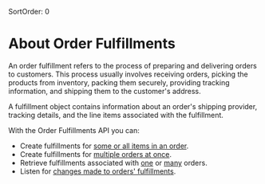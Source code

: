 SortOrder: 0
# About Order Fulfillments

An order fulfillment refers to the process of preparing and delivering orders to customers. This process usually involves receiving orders, picking the products from inventory, packing them securely, providing tracking information, and shipping them to the customer's address.

A fulfillment object contains information about an order's shipping provider, tracking details, and the line items associated with the fulfillment.

With the Order Fulfillments API you can:

* Create fulfillments for [some or all items in an order](https://dev.wix.com/api/rest/wix-ecommerce/order-fulfillments/create-fulfillment).
* Create fulfillments for [multiple orders at once](https://dev.wix.com/api/rest/wix-ecommerce/order-fulfillments/bulk-create-fulfillments).
* Retrieve fulfillments associated with [one](https://dev.wix.com/api/rest/wix-ecommerce/order-fulfillments/list-fulfillments-for-single-order) or [many](https://dev.wix.com/api/rest/wix-ecommerce/order-fulfillments/list-fulfillments-for-multiple-orders) orders.
* Listen for [changes made to orders' fulfillments](https://dev.wix.com/api/rest/wix-ecommerce/order-fulfillments/order-with-fulfillments-updated-webhook).
